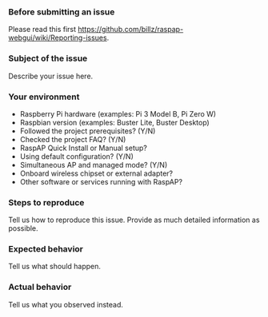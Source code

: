 ### Before submitting an issue

Please read this first https://github.com/billz/raspap-webgui/wiki/Reporting-issues. 

### Subject of the issue
Describe your issue here.

### Your environment
* Raspberry Pi hardware (examples: Pi 3 Model B, Pi Zero W)  
* Raspbian version (examples: Buster Lite, Buster Desktop)
* Followed the project prerequisites? (Y/N)
* Checked the project FAQ? (Y/N)
* RaspAP Quick Install or Manual setup?
* Using default configuration? (Y/N)
* Simultaneous AP and managed mode? (Y/N)
* Onboard wireless chipset or external adapter? 
* Other software or services running with RaspAP?

### Steps to reproduce
Tell us how to reproduce this issue. Provide as much detailed information as possible.

### Expected behavior
Tell us what should happen.

### Actual behavior
Tell us what you observed instead.
